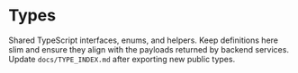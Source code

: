 # Types

Shared TypeScript interfaces, enums, and helpers. Keep definitions here slim and ensure they align with the payloads returned by backend services. Update `docs/TYPE_INDEX.md` after exporting new public types.
